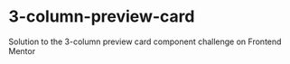 # 3-column-preview-card
Solution to the 3-column preview card component challenge on Frontend Mentor
